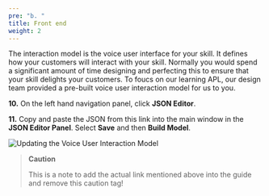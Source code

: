 ```yaml
---
pre: "b. "
title: Front end
weight: 2
---
```


The interaction model is the voice user interface for your skill. It
defines how your customers will interact with your skill. Normally you
would spend a significant amount of time designing and perfecting this
to ensure that your skill delights your customers. To foucs on our
learning APL, our design team provided a pre-built voice user
interaction model for us to you.

**10.** On the left hand navigation panel, click **JSON Editor**.

**11.** Copy and paste the JSON from this link into the main window in
the **JSON Editor Panel**. Select **Save** and then **Build Model**.

![Updating the Voice User Interaction
Model](/images/a0-e09_10_paste-model.gif)

> **Caution**
> 
> This is a note to add the actual link mentioned above into the guide
> and remove this caution tag\!